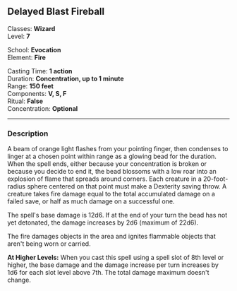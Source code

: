 ## Delayed Blast Fireball

Classes: **Wizard**  
Level: **7**  

School: **Evocation**  
Element: **Fire**  

Casting Time: **1 action**  
Duration: **Concentration, up to 1 minute**  
Range: **150 feet**  
Components: **V, S, F**  
Ritual: **False**  
Concentration: **Optional**  

------

### Description

A beam of orange light flashes from your pointing finger, then condenses to linger at a chosen point within range as a glowing bead for the duration. When the spell ends, either because your concentration is broken or because you decide to end it, the bead blossoms with a low roar into an explosion of flame that spreads around corners. Each creature in a 20-foot-radius sphere centered on that point must make a Dexterity saving throw. A creature takes fire damage equal to the total accumulated damage on a failed save, or half as much damage on a successful one.

The spell's base damage is 12d6. If at the end of your turn the bead has not yet detonated, the damage increases by 2d6 (maximum of 22d6).

The fire damages objects in the area and ignites flammable objects that aren't being worn or carried.

**At Higher Levels:** When you cast this spell using a spell slot of 8th level or higher, the base damage and the damage increase per turn increases by 1d6 for each slot level above 7th. The total damage maximum doesn't change.